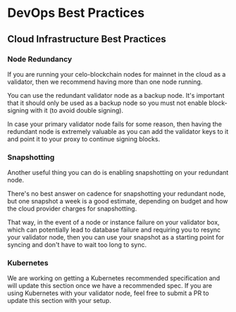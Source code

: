# DevOps Best Practices

## Cloud Infrastructure Best Practices

### Node Redundancy

If you are running your celo-blockchain nodes for mainnet in the cloud as a validator, then we recommend having more than one node running.

You can use the redundant validator node as a backup node. It's important that it should only be used as a backup node so you must not enable block-signing with it (to avoid double signing).

In case your primary validator node fails for some reason, then having the redundant node is extremely valuable as you can add the validator keys to it and point it to your proxy to continue signing blocks.


### Snapshotting

Another useful thing you can do is enabling snapshotting on your redundant node. 

There's no best answer on cadence for snapshotting your redundant node, but one snapshot a week is a good estimate, depending on budget and how the cloud provider charges for snapshotting.

That way, in the event of a node or instance failure on your validator box, which can potentially lead to database failure and requiring you to resync your validator node, then you can use your snapshot as a starting point for syncing and don't have to wait too long to sync. 


### Kubernetes

We are working on getting a Kubernetes recommended specification and will update this section once we have a recommended spec. If you are using Kubernetes with your validator node, feel free to submit a PR to update this section with your setup.
